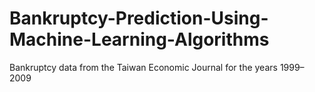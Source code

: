 # Bankruptcy-Prediction-Using-Machine-Learning-Algorithms
Bankruptcy data from the Taiwan Economic Journal for the years 1999–2009
